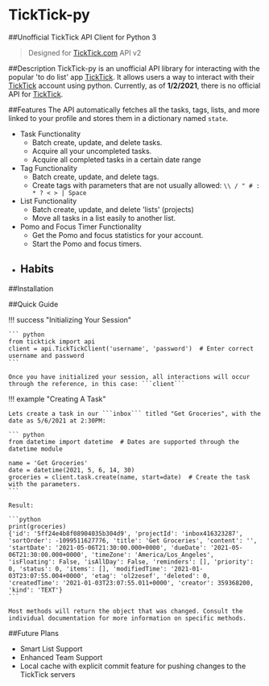# TickTick-py
##Unofficial TickTick API Client for Python 3
> Designed for [TickTick.com](<https://www.ticktick.com/>) API v2

##Description
TickTick-py is an unofficial API library for interacting with the popular
'to do list' app [TickTick](<https://www.ticktick.com/>). It allows
users a way to interact with their [TickTick](<https://www.ticktick.com/>) account using python. Currently,
as of **1/2/2021**, there is no official API for [TickTick](<https://www.ticktick.com/>).


##Features
The API automatically fetches all the tasks, tags, lists, and more linked to your profile and stores them in a dictionary named `state`.

 - Task Functionality
    - Batch create, update, and delete tasks.
    - Acquire all your uncompleted tasks.
    - Acquire all completed tasks in a certain date range
 - Tag Functionality
    - Batch create, update, and delete tags.
    - Create tags with parameters that are not usually allowed: `\\ / " # : * ? < > | Space`
 - List Functionality
    - Batch create, update, and delete 'lists' (projects)
    - Move all tasks in a list easily to another list.
 - Pomo and Focus Timer Functionality
    - Get the Pomo and focus statistics for your account.
    - Start the Pomo and focus timers.
 - Habits
    - 
 
##Installation


##Quick Guide

!!! success "Initializing Your Session"

    ``` python
    from ticktick import api
    client = api.TickTickClient('username', 'password')  # Enter correct username and password
    ```
    
    Once you have initialized your session, all interactions will occur through the reference, in this case: ```client```

!!! example "Creating A Task"

    Lets create a task in our ```inbox``` titled "Get Groceries", with the date as 5/6/2021 at 2:30PM:

    ``` python
    from datetime import datetime  # Dates are supported through the datetime module
    
    name = 'Get Groceries'
    date = datetime(2021, 5, 6, 14, 30)
    groceries = client.task.create(name, start=date)  # Create the task with the parameters.
    ```

    Result:

    ```python
    print(groceries)
    {'id': '5ff24e4b8f08904035b304d9', 'projectId': 'inbox416323287', 'sortOrder': -1099511627776, 'title': 'Get Groceries', 'content': '', 'startDate': '2021-05-06T21:30:00.000+0000', 'dueDate': '2021-05-06T21:30:00.000+0000', 'timeZone': 'America/Los_Angeles', 'isFloating': False, 'isAllDay': False, 'reminders': [], 'priority': 0, 'status': 0, 'items': [], 'modifiedTime': '2021-01-03T23:07:55.004+0000', 'etag': 'ol2zesef', 'deleted': 0, 'createdTime': '2021-01-03T23:07:55.011+0000', 'creator': 359368200, 'kind': 'TEXT'}
    ```
        
    Most methods will return the object that was changed. Consult the individual documentation for more information on specific methods.



##Future Plans
 - Smart List Support
 - Enhanced Team Support
 - Local cache with explicit commit feature for pushing changes to the TickTick servers